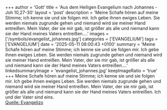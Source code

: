 +++
author = 'Gott'
title = 'Aus dem Heiligen Evangelium nach Johannes - Joh 10,27-30'
layout = 'post'
description = 'Meine Schafe hören auf meine Stimme; ich kenne sie und sie folgen mir. Ich gebe ihnen ewiges Leben. Sie werden niemals zugrunde gehen und niemand wird sie meiner Hand entreißen. Mein Vater, der sie mir gab, ist größer als alle und niemand kann sie der Hand meines Vaters entreißen....'
images = ['/symbols/evangelist_johannes.jpg']
categories = ['EVANGELIUM']
tags = ['EVANGELIUM']
date = '2025-05-11 08:00:43 +0100'
summary = 'Meine Schafe hören auf meine Stimme; ich kenne sie und sie folgen mir. Ich gebe ihnen ewiges Leben. Sie werden niemals zugrunde gehen und niemand wird sie meiner Hand entreißen. Mein Vater, der sie mir gab, ist größer als alle und niemand kann sie der Hand meines Vaters entreißen....'
linkedsummaryImage = 'evangelist_johannes.jpg'
keepImageRatio = 'true'
+++
Meine Schafe hören auf meine Stimme; ich kenne sie und sie folgen mir.
Ich gebe ihnen ewiges Leben. Sie werden niemals zugrunde gehen und niemand wird sie meiner Hand entreißen.
Mein Vater, der sie mir gab, ist größer als alle und niemand kann sie der Hand meines Vaters entreißen.<!--more-->
Ich und der Vater sind eins.<br> [Quelle: Evangelizo](https://evangeliumtagfuertag.org/DE/gospel)